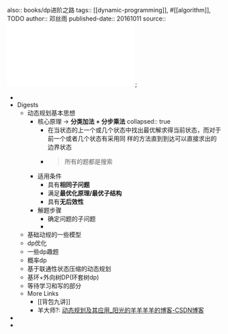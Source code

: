 also:: books/dp进阶之路
tags:: [[dynamic-programming]], #[[algorithm]], TODO
author:: 邓丝雨
published-date:: 20161011
source:: ![dp进阶之路](../assets/algo/dp/dp进阶之路.pdf);

-
- Digests
  - 动态规划基本思想
    - 核心原理 -> **分类加法 + 分步乘法**
      collapsed:: true
      - 在当状态的上一个或几个状态中找出最优解求得当前状态，而对于前一个或者几个状态有采用同 样的方法直到到达可以直接求出的边界状态
      - > 所有的题都是搜索
    - 适用条件
      - 具有**相同子问题**
      - 满足**最优化原理/最优子结构**
      - 具有**无后效性**
    - 解题步骤
      - 确定问题的子问题
      -
  - 基础动规的一些模型
  - dp优化
  - 一些dp趣题
  - 概率dp
  - 基于联通性状态压缩的动态规划
  - 基环+外向树DP(环套树dp)
  - 等待学习和写的部分
  - More Links
    - [[背包九讲]]
    - 羊大师?: [动态规划及其应用_阳光的羊羊羊羊的博客-CSDN博客](https://blog.csdn.net/yjyxw/article/details/103747283)
-
-